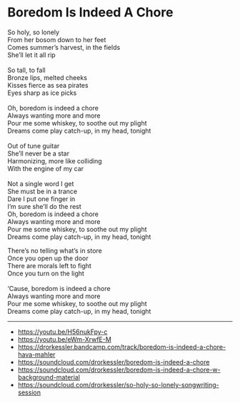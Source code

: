 # Boredom Is Indeed A Chore

So holy, so lonely\
From her bosom down to her feet\
Comes summer’s harvest, in the fields\
She’ll let it all rip\
\
So tall, to fall\
Bronze lips, melted cheeks\
Kisses fierce as sea pirates\
Eyes sharp as ice picks\
\
Oh, boredom is indeed a chore\
Always wanting more and more\
Pour me some whiskey, to soothe out my plight\
Dreams come play catch-up, in my head, tonight\
\
Out of tune guitar\
She’ll never be a star\
Harmonizing, more like colliding\
With the engine of my car\
\
Not a single word I get\
She must be in a trance\
Dare I put one finger in\
I’m sure she’ll do the rest
\
Oh, boredom is indeed a chore\
Always wanting more and more\
Pour me some whiskey, to soothe out my plight\
Dreams come play catch-up, in my head, tonight 

There’s no telling what’s in store\
Once you open up the door\
There are morals left to fight\
Once you turn on the light\
\
‘Cause, boredom is indeed a chore\
Always wanting more and more\
Pour me some whiskey, to soothe out my plight\
Dreams come play catch-up, in my head, tonight

---
- https://youtu.be/H56nukFpy-c
- https://youtu.be/eWm-XrwfE-M
- https://drorkessler.bandcamp.com/track/boredom-is-indeed-a-chore-hava-mahler
- https://soundcloud.com/drorkessler/boredom-is-indeed-a-chore
- https://soundcloud.com/drorkessler/boredom-is-indeed-a-chore-w-background-material
- https://soundcloud.com/drorkessler/so-holy-so-lonely-songwriting-session
